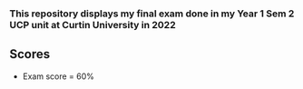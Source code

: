### This repository displays my final exam done in my Year 1 Sem 2 UCP unit at Curtin University in 2022

## Scores
  - Exam score = 60%

